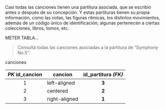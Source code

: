 Casi todas las canciones tienen una partitura asociada, que se escribió antes o después de su concepción. Y estas partituras tienen su propia información, como las notas, las figuras rítmicas, los distintos movimientos, además de un código único de identificación; algunas pertenecen a ciertas colecciones, libros, tomos, etc. 

METER TABLA...

> Consultá todas las canciones asociadas a la partitura de “Symphony No.5”.

canciones

| _PK_ **id_cancion**|cancion|**id_partitura** _(FK)_ |
|:----------:|---------|:------:|
|1|  left-aligned |**3**|
|2|    centered   |**2**|
|3| right-aligned |**1**|
